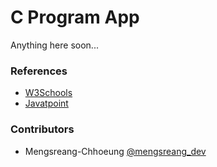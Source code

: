# C Program App

Anything here soon...

### References

- [W3Schools](https://www.w3schools.com/c)
- [Javatpoint](https://www.javatpoint.com/c-programming-language-tutorial)

### Contributors

- Mengsreang-Chhoeung [@mengsreang_dev](https://twitter.com/mengsreang_dev)
